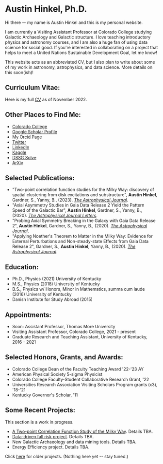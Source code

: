 # Austin Hinkel, Ph.D.

Hi there -- my name is Austin Hinkel and this is my personal website. 

I am currently a Visiting Assistant Professor at Colorado College studying Galactic Archaeology and Galactic structure.  I love teaching introductory physics and astronomy courses, and I am also a huge fan of using data science for social good.  If you're interested in collaborating on a project that helps to meet a United Nations Sustainable Development Goal, let me know!

This website acts as an abbreviated CV, but I also plan to write about some of my work in astronomy, astrophysics, and data science.  More details on this soon(ish)! 



## Curriculum Vitae:

Here is my full [CV](https://ahinkel.github.io/assets/pdfs/AustinHinkel_CV-9.pdf) as of November 2022.



## Other Places to Find Me:


- [Colorado College](https://www.coloradocollege.edu/basics/contact/directory/people/hinkel_austin.html)
- [Google Scholar Profile](https://scholar.google.com/citations?user=Act8eHcAAAAJ&hl=en&oi=ao)
- [My Orcid Page](https://orcid.org/0000-0002-9785-914X)
- [Twitter](https://twitter.com/iHinkthere4iam)
- [LinkedIn](https://www.linkedin.com/in/austin-hinkel/)
- [Kaggle](https://www.kaggle.com/austinhinkel)
- [DSSG Solve](https://solveforgood.org/user/8457)
- [ArXiv](https://arxiv.org/search/?query=Hinkel%2C+Austin&searchtype=author&abstracts=show&order=-announced_date_first&size=50)




## Selected Publications:


- "Two-point correlation function studies for the Milky Way: discovery of spatial clustering from disk excitations and substructure", **Austin Hinkel**, Gardner, S., Yanny, B., (2023). [*The Astrophysical Journal*](https://doi.org/10.3847/1538-4357/ac9ccc).
- "Axial Asymmetry Studies in Gaia Data Release 2 Yield the Pattern Speed of the Galactic Bar", **Austin Hinkel**, Gardner, S., Yanny, B., (2020). [*The Astrophysical Journal Letters*](https://doi.org/10.3847/2041-8213/aba905).
- "Probing Axial Symmetry Breaking in the Galaxy with Gaia Data Release 2", **Austin Hinkel**, Gardner, S., Yanny, B., (2020). [*The Astrophysical Journal*](https://doi.org/10.3847/1538-4357/ab8235).
- "Applying Noether's Theorem to Matter in the Milky Way: Evidence for External Perturbations and Non-steady-state Effects from Gaia Data Release 2", Gardner, S., **Austin Hinkel**, Yanny, B., (2020). [*The Astrophysical Journal*](https://doi.org/10.3847/1538-4357/ab66c8).



## Education:


- Ph.D., Physics (2021) University of Kentucky
- M.S., Physics (2018) University of Kentucky
- B.S., Physics w/ Honors, Minor in Mathematics, summa cum laude (2016) University of Kentucky
- Danish Institute for Study Abroad (2015)


## Appointments:


- Soon: Assistant Professor, Thomas More University
- Visiting Assistant Professor, Colorado College, 2021 - present
- Graduate Research and Teaching Assistant, University of Kentucky, 2016 - 2021



## Selected Honors, Grants, and Awards:


- Colorado College Dean of the Faculty Teaching Award '22-'23 AY
- American Physical Society 5-sigma Physicist
- Colorado College Faculty-Student Collaborative Research Grant, '22
- Universities Research Association Visiting Scholars Program grants (x3), '18-'21
- Kentucky Governor's Scholar, '11



## Some Recent Projects:

This section is a work in progress. 


- [A Two-point Correlation Function Study of the Milky Way](/projects/MilkyWay_2PCF).  Details TBA.
- [Data-driven fall risk project](/projects/DataDrivenFallRisk).  Details TBA.
- New Galactic Archaeology and data mining tools.  Details TBA.
- Energy Efficiency project.  Details TBA.

Click [here](/projects/olderProjects) for older projects. (Nothing here yet -- stay tuned.)




<!--- Testing comments here.  Here are some key words / tags: 
Austin Hinkel Ph.D. Astro Astronomy Astrophysics Physics Data Science 
Scientist Astronomer Astrophysicist Physicist Professor Educator 
Social Good United Nations UN SDG UNSDGs UNSDG big data 
Education Programmer Analysis DoesGoogleEvenSeeTheseQuestionMark --->

